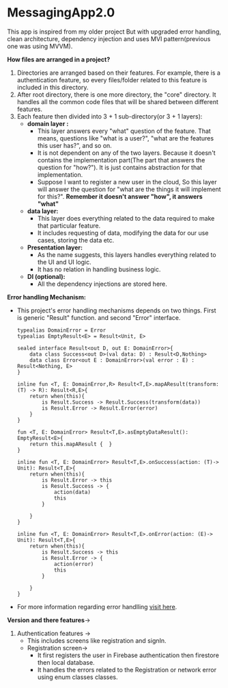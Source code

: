 # MessagingApp2.0
This app is inspired from my older project But with upgraded error handling, clean architecture, dependency injection and uses MVI pattern(previous one was using MVVM).

**How files are arranged in a project?**
1. Directories are arranged based on their features. For example, there is a authentication feature, so every files/folder related to this feature is included in this directory.
2. After root directory, there is one more directory, the "core" directory. It handles all the common code files that will be shared between different features.
3. Each feature then divided into 3 + 1 sub-directory(or 3 + 1 layers):
     * **domain layer :**
         - This layer answers every "what" question of the feature. That means, questions like "what is a user?", "what are the features this user has?", and so on.
         - It is not dependent on any of the two layers. Because it doesn't contains the implementation part(The part that answers the question for "how?"). It is just contains abstraction for that implementation.
         - Suppose I want to register a new user in the cloud, So this layer will answer the question for "what are the things it will implement for this?". **Remember it doesn't answer "how", it answers "what"**
     * **data layer:**
         - This layer does everything related to the data required to make that particular feature.
         - It includes requesting of data, modifying the data for our use cases, storing the data etc.
     * **Presentation layer:**
         - As the name suggests, this layers handles everything related to the UI and UI logic.
         - It has no relation in handling business logic.
     * **DI (optional):**
         - All the dependency injections are stored here.

 **Error handling Mechanism:**
  * This project's error handling mechanisms depends on two things. First is generic "Result" function. and second "Error" interface.
    ```
    typealias DomainError = Error
    typealias EmptyResult<E> = Result<Unit, E>

    sealed interface Result<out D, out E: DomainError>{
        data class Success<out D>(val data: D) : Result<D,Nothing>
        data class Error<out E : DomainError>(val error : E) : Result<Nothing, E>
    }

    inline fun <T, E: DomainError,R> Result<T,E>.mapAResult(transform: (T) -> R): Result<R,E>{
        return when(this){
            is Result.Success -> Result.Success(transform(data))
            is Result.Error -> Result.Error(error)
        }
    }

    fun <T, E: DomainError> Result<T,E>.asEmptyDataResult(): EmptyResult<E>{
        return this.mapAResult {  }
    }

    inline fun <T, E: DomainError> Result<T,E>.onSuccess(action: (T)-> Unit): Result<T,E>{
        return when(this){
            is Result.Error -> this
            is Result.Success -> {
                action(data)
                this
            }

        }
    }

    inline fun <T, E: DomainError> Result<T,E>.onError(action: (E)-> Unit): Result<T,E>{
        return when(this){
            is Result.Success -> this
            is Result.Error -> {
                action(error)
                this
            }

        }
    }
    ```
  * For more information regarding error handlling [visit here]((https://github.com/octoprakhar/MessagingApp2.0/tree/main/ClientSide/messagesendingapp/core/domain/util)).

    
**Version and there features**->
1. Authentication features ->
   * This includes screens like registration and signIn.
   * Registration screen->
       - It first registers the user in Firebase authentication then firestore then local database.
       - It handles the errors related to the Registration or network error using enum classes classes.
         
